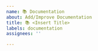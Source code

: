 ```yaml
---
name: 📚 Documentation 
about: Add/Improve Documentation
title: 📚 <Insert Title>
labels: documentation
assignees: ''

---
```


